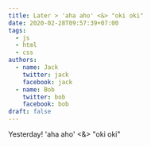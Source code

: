 ```yaml
---
title: Later > 'aha aho' <&> "oki oki"
date: 2020-02-28T09:57:39+07:00
tags:
  - js
  - html
  - css
authors:
  - name: Jack
    twitter: jack
    facebook: jack
  - name: Bob
    twitter: bob
    facebook: bob
draft: false
---
```


Yesterday! 'aha aho' <&> "oki oki"
